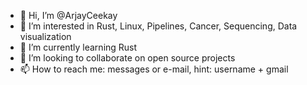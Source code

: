 - 👋 Hi, I’m @ArjayCeekay
- 👀 I’m interested in Rust, Linux, Pipelines, Cancer, Sequencing, Data visualization
- 🌱 I’m currently learning Rust
- 💞️ I’m looking to collaborate on open source projects
- 📫 How to reach me: messages or e-mail, hint: username + gmail

<!---
ArjayCeekay/ArjayCeekay is a ✨ special ✨ repository because its `README.md` (this file) appears on your GitHub profile.
You can click the Preview link to take a look at your changes.
--->
